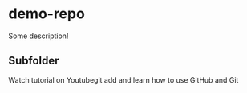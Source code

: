 # demo-repo

Some description!

## Subfolder

Watch tutorial on Youtubegit add and learn how to use GitHub and Git